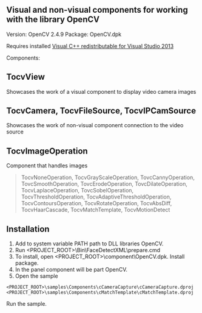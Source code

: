 Visual and non-visual components for working with the library OpenCV
------------------------
Version: OpenCV 2.4.9
Package: OpenCV.dpk

Requires installed [Visual C++ redistributable for Visual Studio 2013][1]<br>

Components:

TocvView
--------
Showcases the work of a visual component to display video camera images

TocvCamera, TocvFileSource, TocvIPCamSource
----------

Showcases the work of non-visual component connection to the video source 

TocvImageOperation
------------------
Component that handles images

> TocvNoneOperation,  TocvGrayScaleOperation,  TovcCannyOperation, 
> TovcSmoothOperation,  TovcErodeOperation, TovcDilateOperation, 
> TocvLaplaceOperation,  TovcSobelOperation,  TocvThresholdOperation, 
> TocvAdaptiveThresholdOperation,  TocvContoursOperation, 
> TocvRotateOperation,  TocvAbsDiff,  TocvHaarCascade, 
> TocvMatchTemplate, TocvMotionDetect

Installation
------------
1. Add to system variable PATH path to DLL libraries OpenCV.
2. Run <PROJECT_ROOT>\Bin\FaceDetectXML\prepare.cmd
3. To install, open <PROJECT_ROOT>\component\OpenCV.dpk. Install package.
4. In the panel component will be part OpenCV.
5. Open the sample<br>
```
<PROJECT_ROOT>\samples\Components\cCameraCapture\cCameraCapture.dproj
<PROJECT_ROOT>\samples\Components\cMatchTemplate\cMatchTemplate.dproj
```

Run the sample.

[1]: http://www.microsoft.com/ru-ru/download/details.aspx?id=40784